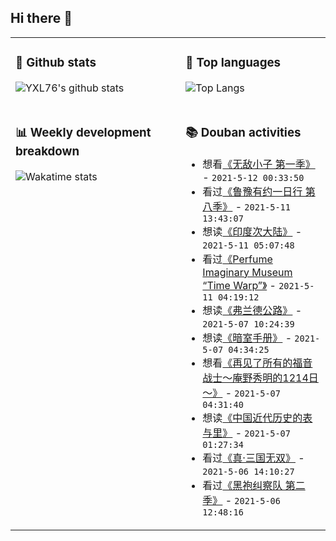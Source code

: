 ## Hi there 👋

<table>
<tr>
<td valign="top" width="54%">

### 🔭 Github stats

![YXL76's github stats](https://github-readme-stats.yxl76.vercel.app/api?username=YXL76&count_private=true&show_icons=true&include_all_commits=true&theme=tokyonight&line_height=28)

</td>

<td valign="top" width="46%">

### 🌱 Top languages

![Top Langs](https://github-readme-stats.yxl76.vercel.app/api/top-langs/?username=YXL76&layout=compact&theme=tokyonight&langs_count=10&hide=HTML,CSS,SCSS)

</td>
</tr>
<tr>
<td valign="top" width="54%">

### 📊 Weekly development breakdown

![Wakatime stats](https://github-readme-stats.yxl76.vercel.app/api/wakatime?username=YXL76&layout=compact&theme=tokyonight)


</td>
<td valign="top" width="46%">

### 📚 Douban activities

- 想看[《无敌小子 第一季》](http://movie.douban.com/subject/30252970/) - `2021-5-12 00:33:50`
- 看过[《鲁豫有约一日行 第八季》](http://movie.douban.com/subject/35315885/) - `2021-5-11 13:43:07`
- 想读[《印度次大陆》](https://book.douban.com/subject/35345509/) - `2021-5-11 05:07:48`
- 看过[《Perfume Imaginary Museum “Time Warp”》](http://movie.douban.com/subject/35446481/) - `2021-5-11 04:19:12`
- 想读[《弗兰德公路》](https://book.douban.com/subject/3264213/) - `2021-5-07 10:24:39`
- 想读[《暗室手册》](https://book.douban.com/subject/34991772/) - `2021-5-07 04:34:25`
- 想看[《再见了所有的福音战士～庵野秀明的1214日～》](http://movie.douban.com/subject/35438008/) - `2021-5-07 04:31:40`
- 想读[《中国近代历史的表与里》](https://book.douban.com/subject/26431647/) - `2021-5-07 01:27:34`
- 看过[《真·三国无双》](http://movie.douban.com/subject/26747869/) - `2021-5-06 14:10:27`
- 看过[《黑袍纠察队 第二季》](http://movie.douban.com/subject/34626347/) - `2021-5-06 12:48:16`

</td>
</tr>
</table>

<!--
**YXL76/YXL76** is a ✨ _special_ ✨ repository because its `README.md` (this file) appears on your GitHub profile.

Here are some ideas to get you started:

- 🔭 I’m currently working on ...
- 🌱 I’m currently learning ...
- 👯 I’m looking to collaborate on ...
- 🤔 I’m looking for help with ...
- 💬 Ask me about ...
- 📫 How to reach me: ...
- 😄 Pronouns: ...
- ⚡ Fun fact: ...
-->
